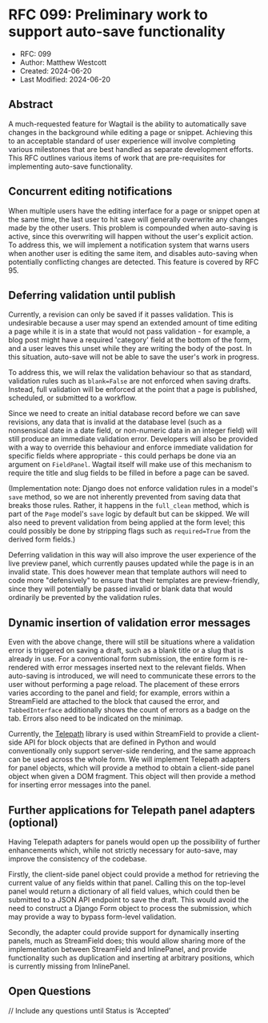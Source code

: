 # RFC 099: Preliminary work to support auto-save functionality

* RFC: 099
* Author: Matthew Westcott
* Created: 2024-06-20
* Last Modified: 2024-06-20

## Abstract

A much-requested feature for Wagtail is the ability to automatically save changes in the background while editing a page or snippet. Achieving this to an acceptable standard of user experience will involve completing various milestones that are best handled as separate development efforts. This RFC outlines various items of work that are pre-requisites for implementing auto-save functionality.

## Concurrent editing notifications

When multiple users have the editing interface for a page or snippet open at the same time, the last user to hit save will generally overwrite any changes made by the other users. This problem is compounded when auto-saving is active, since this overwriting will happen without the user's explicit action. To address this, we will implement a notification system that warns users when another user is editing the same item, and disables auto-saving when potentially conflicting changes are detected. This feature is covered by RFC 95.

## Deferring validation until publish

Currently, a revision can only be saved if it passes validation. This is undesirable because a user may spend an extended amount of time editing a page while it is in a state that would not pass validation - for example, a blog post might have a required 'category' field at the bottom of the form, and a user leaves this unset while they are writing the body of the post. In this situation, auto-save will not be able to save the user's work in progress.

To address this, we will relax the validation behaviour so that as standard, validation rules such as `blank=False` are not enforced when saving drafts. Instead, full validation will be enforced at the point that a page is published, scheduled, or submitted to a workflow.

Since we need to create an initial database record before we can save revisions, any data that is invalid at the database level (such as a nonsensical date in a date field, or non-numeric data in an integer field) will still produce an immediate validation error. Developers will also be provided with a way to override this behaviour and enforce immediate validation for specific fields where appropriate - this could perhaps be done via an argument on `FieldPanel`. Wagtail itself will make use of this mechanism to require the title and slug fields to be filled in before a page can be saved.

(Implementation note: Django does not enforce validation rules in a model's `save` method, so we are not inherently prevented from saving data that breaks those rules. Rather, it happens in the `full_clean` method, which is part of the `Page` model's `save` logic by default but can be skipped. We will also need to prevent validation from being applied at the form level; this could possibly be done by stripping flags such as `required=True` from the derived form fields.)

Deferring validation in this way will also improve the user experience of the live preview panel, which currently pauses updated while the page is in an invalid state. This does however mean that template authors will need to code more "defensively" to ensure that their templates are preview-friendly, since they will potentially be passed invalid or blank data that would ordinarily be prevented by the validation rules.

## Dynamic insertion of validation error messages

Even with the above change, there will still be situations where a validation error is triggered on saving a draft, such as a blank title or a slug that is already in use. For a conventional form submission, the entire form is re-rendered with error messages inserted next to the relevant fields. When auto-saving is introduced, we will need to communicate these errors to the user without performing a page reload. The placement of these errors varies according to the panel and field; for example, errors within a StreamField are attached to the block that caused the error, and `TabbedInterface` additionally shows the count of errors as a badge on the tab. Errors also need to be indicated on the minimap.

Currently, the [Telepath](https://wagtail.github.io/telepath/) library is used within StreamField to provide a client-side API for block objects that are defined in Python and would conventionally only support server-side rendering, and the same approach can be used across the whole form. We will implement Telepath adapters for panel objects, which will provide a method to obtain a client-side panel object when given a DOM fragment. This object will then provide a method for inserting error messages into the panel.

## Further applications for Telepath panel adapters (optional)

Having Telepath adapters for panels would open up the possibility of further enhancements which, while not strictly necessary for auto-save, may improve the consistency of the codebase.

Firstly, the client-side panel object could provide a method for retrieving the current value of any fields within that panel. Calling this on the top-level panel would return a dictionary of all field values, which could then be submitted to a JSON API endpoint to save the draft. This would avoid the need to construct a Django Form object to process the submission, which may provide a way to bypass form-level validation.

Secondly, the adapter could provide support for dynamically inserting panels, much as StreamField does; this would allow sharing more of the implementation between StreamField and InlinePanel, and provide functionality such as duplication and inserting at arbitrary positions, which is currently missing from InlinePanel.

## Open Questions

// Include any questions until Status is ‘Accepted’
